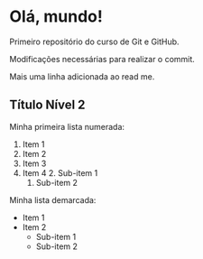 # Olá, mundo!
 Primeiro repositório do curso de Git e GitHub.

Modificações necessárias para realizar o commit.

Mais uma linha adicionada ao read me.

## Título Nível 2

Minha primeira lista numerada:

1. Item 1
1. Item 2
0. Item 3
4. Item 4
   2. Sub-item 1
   1. Sub-item 2

Minha lista demarcada:

* Item 1
* Item 2
   - Sub-item 1
   * Sub-item 2